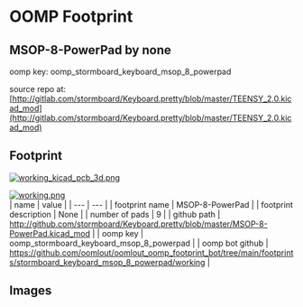 # OOMP Footprint  
## MSOP-8-PowerPad  by none  
  
oomp key: oomp_stormboard_keyboard_msop_8_powerpad  
  
source repo at: [http://gitlab.com/stormboard/Keyboard.pretty/blob/master/TEENSY_2.0.kicad_mod](http://gitlab.com/stormboard/Keyboard.pretty/blob/master/TEENSY_2.0.kicad_mod)  
## Footprint  
  
[![working_kicad_pcb_3d.png](working_kicad_pcb_3d_600.png)](working_kicad_pcb_3d.png)  
  
[![working.png](working_600.png)](working.png)  
| name | value | 
| --- | --- | 
| footprint name | MSOP-8-PowerPad | 
| footprint description | None | 
| number of pads | 9 | 
| github path | http://github.com/stormboard/Keyboard.pretty/blob/master/MSOP-8-PowerPad.kicad_mod | 
| oomp key | oomp_stormboard_keyboard_msop_8_powerpad | 
| oomp bot github | https://github.com/oomlout/oomlout_oomp_footprint_bot/tree/main/footprints/stormboard_keyboard_msop_8_powerpad/working | 
## Images  
